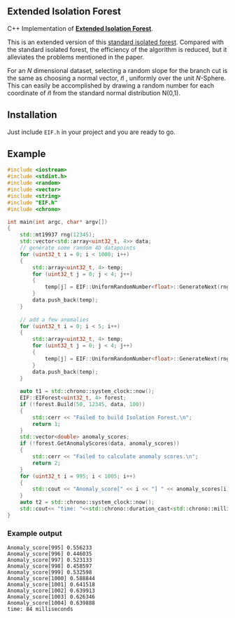 ## Extended Isolation Forest

C++ Implementation of [**Extended Isolation Forest**](https://doi.org/10.1109/TKDE.2019.2947676).

This is an extended version of this [standard isolated forest](https://github.com/petrkovac/iforest). Compared with the standard isolated forest, the efficiency of the algorithm is reduced, but it alleviates the problems mentioned in the paper.

For an *N* dimensional dataset, selecting a random slope for the branch cut is the same as choosing a normal vector, *n*⃗ , uniformly over the unit *N*-Sphere. This can easily be accomplished by drawing a random number for each coordinate of *n*⃗ from the standard normal distribution N(0,1).

## Installation

Just include `EIF.h` in your project and you are ready to go.

## Example

```c++
#include <iostream>
#include <stdint.h>
#include <random>
#include <vector>
#include <string>
#include "EIF.h"
#include <chrono>

int main(int argc, char* argv[])
{
	std::mt19937 rng(12345);
	std::vector<std::array<uint32_t, 4>> data;
	// generate some random 4D datapoints
	for (uint32_t i = 0; i < 1000; i++)
	{
		std::array<uint32_t, 4> temp;
		for (uint32_t j = 0; j < 4; j++)
		{
			temp[j] = EIF::UniformRandomNumber<float>::GenerateNext(rng, 0, 1000);
		}
		data.push_back(temp);
	}
    
	// add a few anomalies
	for (uint32_t i = 0; i < 5; i++)
	{
		std::array<uint32_t, 4> temp;
		for (uint32_t j = 0; j < 4; j++)
		{
			temp[j] = EIF::UniformRandomNumber<float>::GenerateNext(rng, 900, 1500);
		}
		data.push_back(temp);
	}
    
    auto t1 = std::chrono::system_clock::now();
	EIF::EIForest<uint32_t, 4> forest;
	if (!forest.Build(50, 12345, data, 100))
	{
		std::cerr << "Failed to build Isolation Forest.\n";
		return 1;
	}
	std::vector<double> anomaly_scores;
	if (!forest.GetAnomalyScores(data, anomaly_scores))
	{
		std::cerr << "Failed to calculate anomaly scores.\n";
		return 2;
	}
	for (uint32_t i = 995; i < 1005; i++)
	{
		std::cout << "Anomaly_score[" << i << "] " << anomaly_scores[i] << "\n";
	}
    auto t2 = std::chrono::system_clock::now();
    std::cout<< "time: "<<std::chrono::duration_cast<std::chrono::milliseconds>(t2 - t1).count()<<std::endl;
}
```

### Example output

```
Anomaly_score[995] 0.556233
Anomaly_score[996] 0.446035
Anomaly_score[997] 0.523133
Anomaly_score[998] 0.458597
Anomaly_score[999] 0.532598
Anomaly_score[1000] 0.588844
Anomaly_score[1001] 0.641518
Anomaly_score[1002] 0.639913
Anomaly_score[1003] 0.626346
Anomaly_score[1004] 0.639888
time: 84 milliseconds
```







